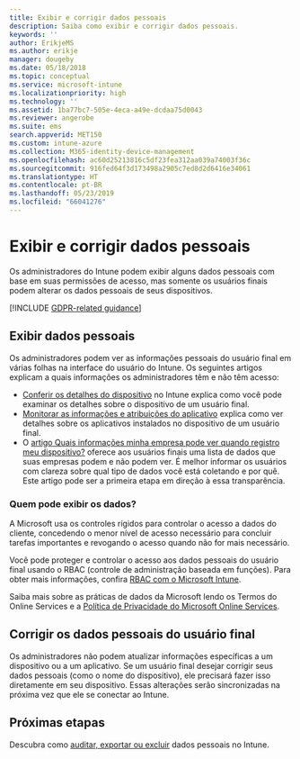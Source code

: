 ```yaml
---
title: Exibir e corrigir dados pessoais
description: Saiba como exibir e corrigir dados pessoais.
keywords: ''
author: ErikjeMS
ms.author: erikje
manager: dougeby
ms.date: 05/18/2018
ms.topic: conceptual
ms.service: microsoft-intune
ms.localizationpriority: high
ms.technology: ''
ms.assetid: 1ba77bc7-505e-4eca-a49e-dcdaa75d0043
ms.reviewer: angerobe
ms.suite: ems
search.appverid: MET150
ms.custom: intune-azure
ms.collection: M365-identity-device-management
ms.openlocfilehash: ac60d25213816c5df23fea312aa039a74003f36c
ms.sourcegitcommit: 916fed64f3d173498a2905c7ed8d2d6416e34061
ms.translationtype: HT
ms.contentlocale: pt-BR
ms.lasthandoff: 05/23/2019
ms.locfileid: "66041276"
---
```

# <a name="view-and-correct-personal-data"></a>Exibir e corrigir dados pessoais

Os administradores do Intune podem exibir alguns dados pessoais com base em suas permissões de acesso, mas somente os usuários finais podem alterar os dados pessoais de seus dispositivos.

[!INCLUDE [GDPR-related guidance](./includes/gdpr-dsr-and-stp-note.md)]


## <a name="view-personal-data"></a>Exibir dados pessoais

Os administradores podem ver as informações pessoais do usuário final em várias folhas na interface do usuário do Intune. Os seguintes artigos explicam a quais informações os administradores têm e não têm acesso:
- [Conferir os detalhes do dispositivo](device-inventory.md) no Intune explica como você pode examinar os detalhes sobre o dispositivo de um usuário final.
- [Monitorar as informações e atribuições do aplicativo](apps-monitor.md) explica como ver detalhes sobre os aplicativos instalados no dispositivo de um usuário final.
- O [artigo Quais informações minha empresa pode ver quando registro meu dispositivo?](https://docs.microsoft.com/intune-user-help/what-info-can-your-company-see-when-you-enroll-your-device-in-intune) oferece aos usuários finais uma lista de dados que suas empresas podem e não podem ver. É melhor informar os usuários com clareza sobre qual tipo de dados você está coletando e por quê. Este artigo pode ser a primeira etapa em direção à essa transparência.

### <a name="who-can-view-the-data"></a>Quem pode exibir os dados?

A Microsoft usa os controles rígidos para controlar o acesso a dados do cliente, concedendo o menor nível de acesso necessário para concluir tarefas importantes e revogando o acesso quando não for mais necessário. 

Você pode proteger e controlar o acesso aos dados pessoais do usuário final usando o RBAC (controle de administração baseada em funções). Para obter mais informações, confira [RBAC com o Microsoft Intune](role-based-access-control.md).

Saiba mais sobre as práticas de dados da Microsoft lendo os Termos do Online Services e a [Política de Privacidade do Microsoft Online Services](http://go.microsoft.com/fwlink/p/?linkid=131004&clcid=0x409). 

## <a name="correct-end-user-personal-data"></a>Corrigir os dados pessoais do usuário final

Os administradores não podem atualizar informações específicas a um dispositivo ou a um aplicativo. Se um usuário final desejar corrigir seus dados pessoais (como o nome do dispositivo), ele precisará fazer isso diretamente em seu dispositivo. Essas alterações serão sincronizadas na próxima vez que ele se conectar ao Intune.


## <a name="next-steps"></a>Próximas etapas

Descubra como [auditar, exportar ou excluir](privacy-data-audit-export-delete.md) dados pessoais no Intune.

